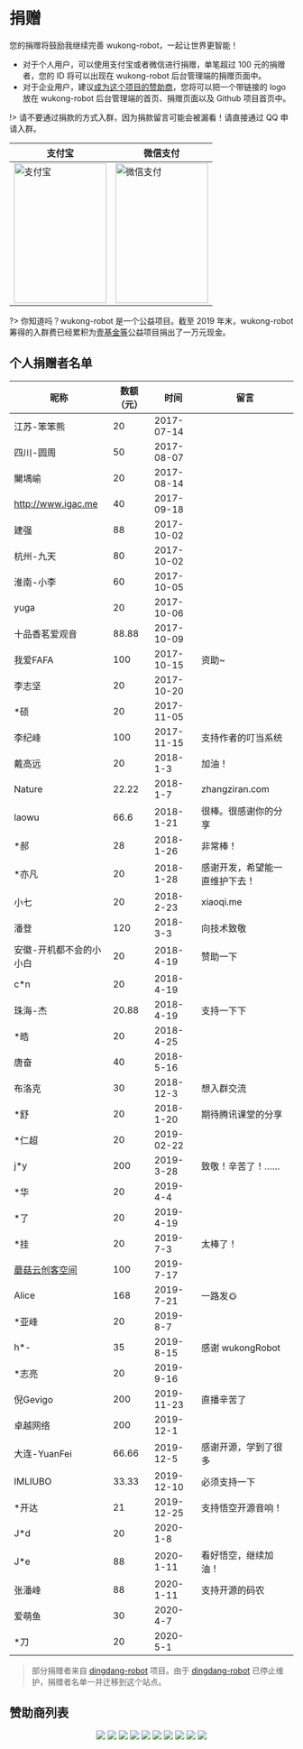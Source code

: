 # 捐赠

您的捐赠将鼓励我继续完善 wukong-robot，一起让世界更智能！

* 对于个人用户，可以使用支付宝或者微信进行捐赠，单笔超过 100 元的捐赠者，您的 ID 将可以出现在 wukong-robot 后台管理端的捐赠页面中。
* 对于企业用户，建议[成为这个项目的赞助商](https://opencollective.com/wukong-robot/contribute/tier/8131-sponsor)，您将可以把一个带链接的 logo 放在 wukong-robot 后台管理端的首页、捐赠页面以及 Github 项目首页中。

!> 请不要通过捐款的方式入群，因为捐款留言可能会被漏看！请直接通过 QQ 申请入群。

| 支付宝 | 微信支付 |
| ------ | --------- |
| <img src="https://hahack-1253537070.file.myqcloud.com/images/wukong-docs/alipay.png" height="248px" width="164px" title="支付宝" style="display:inherit;"/> | <img src="https://hahack-1253537070.file.myqcloud.com/images/wukong-docs/wechatpay.jpeg" height="248px" width="164px" title="微信支付" style="display:inherit;"/>  |

?> 你知道吗？wukong-robot 是一个公益项目。截至 2019 年末，wukong-robot 筹得的入群费已经累积为[壹基金等](https://hahack-1253537070.cos.ap-chengdu.myqcloud.com/images/donate.png)公益项目捐出了一万元现金。

## 个人捐赠者名单 ##

| 昵称                    | 数额（元） |       时间 | 留言                           |
|-------------------------|-----------|------------|--------------------------------    |
| 江苏-笨笨熊             |         20 | 2017-07-14 |                                |
| 四川-圆周               |         50 | 2017-08-07 |                                |
| 闄堣崳                  |         20 | 2017-08-14 |                                |
| http://www.igac.me      |         40 | 2017-09-18 |                                |
| 建强                    |         88 | 2017-10-02 |                                |
| 杭州-九天               |         80 | 2017-10-02 |                                |
| 淮南-小李               |         60 | 2017-10-05 |                                |
| yuga                    |         20 | 2017-10-06 |                                |
| 十品香茗爱观音          |      88.88 | 2017-10-09 |                                |
| 我爱FAFA                |        100 | 2017-10-15 | 资助~                          |
| 李志坚                  |         20 | 2017-10-20 |                                |
| *硕                     |         20 | 2017-11-05 |                                |
| 李纪峰                  |        100 | 2017-11-15 | 支持作者的叮当系统             |
| 戴高远                  |         20 |   2018-1-3 | 加油！                         |
| Nature                  |      22.22 |   2018-1-7 | zhangziran.com                 |
| laowu                   |       66.6 |  2018-1-21 | 很棒。很感谢你的分享　      |
| *郝                     |         28 |  2018-1-26 | 非常棒！                       |
| *亦凡                   |         20 |  2018-1-28 | 感谢开发，希望能一直维护下去！ |
| 小七                    |         20 |  2018-2-23 | xiaoqi.me                      |
| 潘登                    |        120 |   2018-3-3 | 向技术致敬                     |
| 安徽-开机都不会的小小白 |         20 |  2018-4-19 | 赞助一下                       |
| c*n                     |         20 |  2018-4-19 |                                |
| 珠海-杰                 |      20.88 |  2018-4-19 | 支持一下下                     |
| *皓                     |         20 |  2018-4-25 |                                |
| 唐奋                    |         40 |  2018-5-16 |                                |
| 布洛克                  |         30 |  2018-12-3 | 想入群交流                     |
| *舒                   |         20 |  2018-1-20 | 期待腾讯课堂的分享            |
| *仁超                  |        20 |   2019-02-22 |                         |
| j*y                    |        200 | 2019-3-28 | 致敬！辛苦了！……   |
| *华                    |       20 |  2019-4-4 |                      |
| *了                     |       20  | 2019-4-19 |                     |
| *挂                     |       20  | 2019-7-3 |  太棒了！               |
| [蘑菇云创客空间](http://www.mushroomcloud.cc/)            |       100  |  2019-7-17 |                     |
| Alice            |       168  |  2019-7-21 |  一路发🌞                   |
| *亚峰            |   20 |  2019-8-7  |       |
| h*-              |   35 |  2019-8-15 | 感谢 wukongRobot  |
| *志亮          | 20 | 2019-9-16 |     |
| 倪Gevigo  |  200 | 2019-11-23 |  直播辛苦了  |
| 卓越网络 | 200 | 2019-12-1 |  |
| 大连-YuanFei | 66.66 | 2019-12-5 | 感谢开源，学到了很多 |
| IMLIUBO | 33.33 | 2019-12-10 | 必须支持一下 |
| *开达 | 21 | 2019-12-25 | 支持悟空开源音响！ |
| J*d  | 20 | 2020-1-8 |   |
| J*e  | 88  | 2020-1-11 | 看好悟空，继续加油！ |
| 张潘峰  | 88  | 2020-1-11 | 支持开源的码农 |
| 爱萌鱼 | 30 | 2020-4-7 |   |
| *刀   | 20  | 2020-5-1 |    |

> 部分捐赠者来自 [dingdang-robot](https://github.com/dingdang-robot/dingdang-robot) 项目。由于 [dingdang-robot](https://github.com/dingdang-robot/dingdang-robot) 已停止维护，捐赠者名单一并迁移到这个站点。

## 赞助商列表 ##

<p align="center">
  <a href="https://opencollective.com/wukong-robot/sponsor/0/website" target="_blank"><img src="https://opencollective.com/wukong-robot/sponsor/0/avatar.svg"></a>
<a href="https://opencollective.com/wukong-robot/sponsor/1/website" target="_blank"><img src="https://opencollective.com/wukong-robot/sponsor/1/avatar.svg"></a>
<a href="https://opencollective.com/wukong-robot/sponsor/2/website" target="_blank"><img src="https://opencollective.com/wukong-robot/sponsor/2/avatar.svg"></a>
<a href="https://opencollective.com/wukong-robot/sponsor/3/website" target="_blank"><img src="https://opencollective.com/wukong-robot/sponsor/3/avatar.svg"></a>
<a href="https://opencollective.com/wukong-robot/sponsor/4/website" target="_blank"><img src="https://opencollective.com/wukong-robot/sponsor/4/avatar.svg"></a>
<a href="https://opencollective.com/wukong-robot/sponsor/5/website" target="_blank"><img src="https://opencollective.com/wukong-robot/sponsor/5/avatar.svg"></a>
<a href="https://opencollective.com/wukong-robot/sponsor/6/website" target="_blank"><img src="https://opencollective.com/wukong-robot/sponsor/6/avatar.svg"></a>
<a href="https://opencollective.com/wukong-robot/sponsor/7/website" target="_blank"><img src="https://opencollective.com/wukong-robot/sponsor/7/avatar.svg"></a>
<a href="https://opencollective.com/wukong-robot/sponsor/8/website" target="_blank"><img src="https://opencollective.com/wukong-robot/sponsor/8/avatar.svg"></a>
<a href="https://opencollective.com/wukong-robot/sponsor/9/website" target="_blank"><img src="https://opencollective.com/wukong-robot/sponsor/9/avatar.svg"></a>
</p>
</p>


